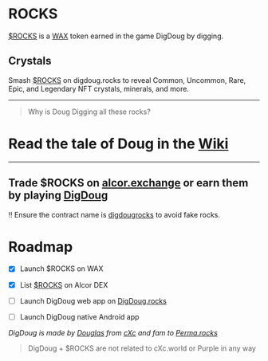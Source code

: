 # ROCKS
[$ROCKS](https://wax.alcor.exchange/trade/rocks-digdougrocks_wax-eosio.token) is a [WAX](https://wax.io/) token earned in the game DigDoug by digging.

## Crystals
Smash [$ROCKS](https://wax.alcor.exchange/trade/rocks-digdougrocks_wax-eosio.token) on digdoug.rocks to reveal Common, Uncommon, Rare, Epic, and Legendary NFT crystals, minerals, and more.

___

> Why is Doug Digging all these rocks?

# Read the tale of Doug in the [Wiki](https://github.com/dougbutner/ROCKS/wiki)


___


## Trade $ROCKS on [alcor.exchange](https://wax.alcor.exchange/trade/rocks-digdougrocks_wax-eosio.token) or earn them by playing [DigDoug](https://digdoug.rocks)





‼️ Ensure the contract name is [digdougrocks](https://wax.bloks.io/account/digdougrocks) to avoid fake rocks.


# Roadmap
- [x] Launch $ROCKS on WAX
- [x] List [$ROCKS](https://wax.alcor.exchange/trade/rocks-digdougrocks_wax-eosio.token) on Alcor DEX
- [ ] Launch DigDoug web app on [DigDoug.rocks](https://digdoug.rocks)
- [ ] Launch DigDoug native Android app


*DigDoug is made by [Douglas](https://douglas.life) from [cXc](https://music.cxc.world) and fam to [Perma.rocks](https://perma.rocks/)*

> DigDoug + $ROCKS are not related to cXc.world or Purple in any way
